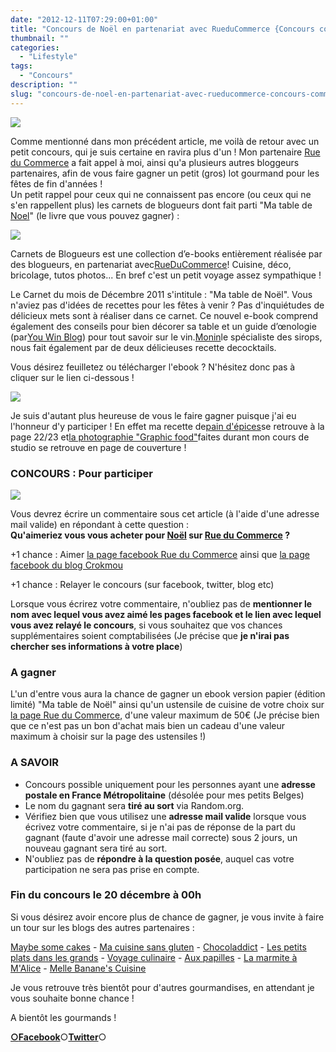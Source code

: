 ```yaml
---
date: "2012-12-11T07:29:00+01:00"
title: "Concours de Noël en partenariat avec RueduCommerce {Concours commentaires}"
thumbnail: ""
categories:
  - "Lifestyle"
tags:
  - "Concours"
description: ""
slug: "concours-de-noel-en-partenariat-avec-rueducommerce-concours-commentaires"
---
```


[![](https://images.crokmou.com/visuel-concours_2-300x1791-300x179.jpg)](https://images.crokmou.com/visuel-concours_2-300x1791.jpg)

Comme mentionné dans mon précédent article, me voilà de retour avec un petit concours, qui je suis certaine en ravira plus d'un ! Mon partenaire [Rue du Commerce](http://www.rueducommerce.fr/) a fait appel à moi, ainsi qu'a plusieurs autres bloggeurs partenaires, afin de vous faire gagner un petit (gros) lot gourmand pour les fêtes de fin d'années !  
  Un petit rappel pour ceux qui ne connaissent pas encore (ou ceux qui ne s'en rappellent plus) les carnets de blogueurs dont fait parti "Ma table de [Noel](http://www.rueducommerce.fr/noel/)" (le livre que vous pouvez gagner) :  

[![](https://images.crokmou.com/ma-table-de-Noa-CC-82l-300x2961-300x296.jpg)](https://images.crokmou.com/ma-table-de-Noa-CC-82l-300x2961.jpg)

Carnets de Blogueurs est une collection d’e-books entièrement réalisée par des blogueurs, en partenariat avec[RueDuCommerce](http://www.rueducommerce.fr/home/index.htm)! Cuisine, déco, bricolage, tutos photos... En bref c'est un petit voyage assez sympathique !

Le Carnet du mois de Décembre 2011 s'intitule : "Ma table de Noël". Vous n'aviez pas d'idées de recettes pour les fêtes à venir ? Pas d'inquiétudes de délicieux mets sont à réaliser dans ce carnet. Ce nouvel e-book comprend également des conseils pour bien décorer sa table et un guide d’œnologie (par[You Win Blog](http://blog.youwinemotion.tv/)) pour tout savoir sur le vin.[Monin](http://france.monin.com/)le spécialiste des sirops, nous fait également par de deux délicieuses recette decocktails.

Vous désirez feuilletez ou télécharger l'ebook ? N'hésitez donc pas à cliquer sur le lien ci-dessous !

[![](https://images.crokmou.com/visualiser1.jpg)](http://lemag.rueducommerce.fr/la-communaute/ebooks/ebook-de-noel-ma-table-de-noel.html)

Je suis d'autant plus heureuse de vous le faire gagner puisque j'ai eu l'honneur d'y participer ! En effet ma recette de[pain d'épices](http://crokmou.blogspot.com/2011/09/pain-depices.html)se retrouve à la page 22/23 et[la photographie "Graphic food"](http://crokmou.blogspot.com/2011/10/essais-prise-de-vue-graphic-food.html)faites durant mon cours de studio se retrouve en page de couverture !  

### CONCOURS : Pour participer

[![](https://images.crokmou.com/sapin-200x3001-200x300.jpg)](https://images.crokmou.com/sapin-200x3001.jpg)

Vous devrez écrire un commentaire sous cet article (à l'aide d'une adresse mail valide) en répondant à cette question :  
**Qu'aimeriez vous vous acheter pour [Noël](http://www.rueducommerce.fr/noel/) sur [Rue du Commerce](http://www.rueducommerce.fr/) ?**

+1 chance : Aimer [la page facebook Rue du Commerce](https://www.facebook.com/rueducommerce?fref=ts) ainsi que [la page facebook du blog Crokmou](https://www.facebook.com/pages/CroKMou/148093255259077)

+1 chance : Relayer le concours (sur facebook, twitter, blog etc)

Lorsque vous écrirez votre commentaire, n'oubliez pas de **mentionner le nom avec lequel vous avez aimé les pages facebook et le lien avec lequel vous avez relayé le concours**, si vous souhaitez que vos chances supplémentaires soient comptabilisées (Je précise que **je n'irai pas chercher ses informations à votre place**)

### A gagner

L'un d'entre vous aura la chance de gagner un ebook version papier (édition limité) "Ma table de Noël" ainsi qu'un ustensile de cuisine de votre choix sur [la page Rue du Commerce](http://www.rueducommerce.fr/m/pl/malid:43774567), d'une valeur maximum de 50€ (Je précise bien que ce n'est pas un bon d'achat mais bien un cadeau d'une valeur maximum à choisir sur la page des ustensiles !)

### A SAVOIR

*   Concours possible uniquement pour les personnes ayant une **adresse postale en France Métropolitaine** (désolée pour mes petits Belges)
*   Le nom du gagnant sera **tiré au sort** via Random.org.
*   Vérifiez bien que vous utilisez une **adresse mail valide** lorsque vous écrivez votre commentaire, si je n'ai pas de réponse de la part du gagnant (faute d'avoir une adresse mail correcte) sous 2 jours, un nouveau gagnant sera tiré au sort.
*   N'oubliez pas de **répondre à la question posée**, auquel cas votre participation ne sera pas prise en compte.

### Fin du concours le 20 décembre à 00h

Si vous désirez avoir encore plus de chance de gagner, je vous invite à faire un tour sur les blogs des autres partenaires :

[Maybe some cakes](http://www.maybesomecakes.com/) - [Ma cuisine sans gluten](http://macuisinesansgluten.fr/) - [Chocoladdict](http://www.chocoladdict.fr/) - [Les petits plats dans les grands](http://lespetitsplatsdanslesgrands.over-blog.com/) - [Voyage culinaire](http://voyage-culinaire.over-blog.com/) - [Aux papilles](http://www.auxpapilles.com/) - [La marmite à M'Alice](http://www.lamarmiteamalice.com/) - [Melle Banane's Cuisine](http://melbananecuisine.over-blog.com/)

Je vous retrouve très bientôt pour d'autres gourmandises, en attendant je vous souhaite bonne chance !

A bientôt les gourmands !

[**○<span style="font-size: xx-small; margin: 0px; outline: 0px; padding: 0px;"><span style="font-family: Arial, Helvetica, sans-serif; margin: 0px; outline: 0px; padding: 0px;"></span></span>Facebook**](https://www.facebook.com/pages/CroKMou/148093255259077)○[**Twitter**](https://twitter.com/Crokmou)○